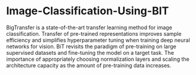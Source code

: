 # Image-Classification-Using-BIT
BigTransfer is a state-of-the-art transfer learning method for image classification. Transfer of pre-trained representations improves sample efficiency and simplifies hyperparameter tuning when training deep neural networks for vision. BiT revisits the paradigm of pre-training on large supervised datasets and fine-tuning the model on a target task. The importance of appropriately choosing normalization layers and scaling the architecture capacity as the amount of pre-training data increases.
